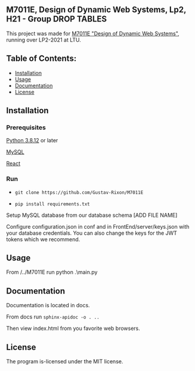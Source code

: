 ## M7011E, Design of Dynamic Web Systems, Lp2, H21 - Group DROP TABLES

This project was made for [M7011E "Design of Dynamic Web Systems"](https://www.ltu.se/edu/course/M70/M7011E/M7011E-Design-av-dynamiska-webbsystem-1.68712?kursView=kursplan&l=en), running over LP2-2021 at LTU.

## Table of Contents:

-  [Installation](#installation)
-  [Usage](#usage)
-  [Documentation](#documentation)
-  [License](#license)


## Installation

### Prerequisites
  [Python 3.8.12](https://www.python.org/) or later
  
  [MySQL](https://www.mysql.com/)
  
  [React](https://reactjs.org/)

### Run
  * `git clone https://github.com/Gustav-Rixon/M7011E`
  
  * `pip install requirements.txt`
  
  Setup MySQL database from our database schema [ADD FILE NAME]
  
  Configure configuration.json in conf and in FrontEnd/server/keys.json with your database credentials. You can also change the keys for the JWT tokens which we recommend. 
  
## Usage

From /../M7011E run python .\main.py


## Documentation

Documentation is located in docs.

From docs run `sphinx-apidoc -o . ..`

Then view index.html from you favorite web browsers.

## License

The program is-licensed under the MIT license.
